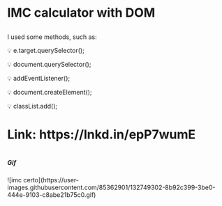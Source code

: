 # IMC calculator with DOM

##

<p> I used some methods, such as: </p>
<p> 💡 e.target.querySelector();  </p>
<p> 💡 document.querySelector();  </p>
<p> 💡 addEventListener();  </p>
<p> 💡 document.createElement(); </p>
<p> 💡 classList.add(); </p>

<h1> Link: https://lnkd.in/epP7wumE <h2>

  #
  <h5> Gif </h5>
![imc certo](https://user-images.githubusercontent.com/85362901/132749302-8b92c399-3be0-444e-9103-c8abe21b75c0.gif)

